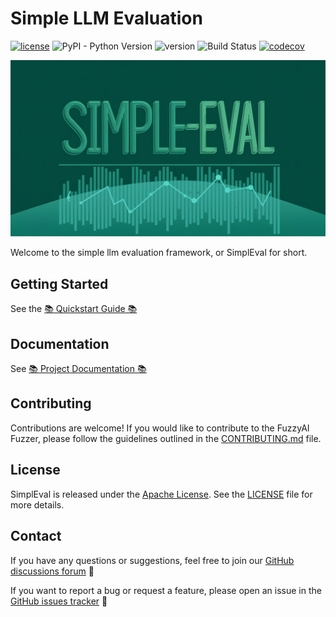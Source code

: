 # Simple LLM Evaluation

[![license](https://img.shields.io/github/license/cyberark/simple-llm-eval)](https://github.com/cyberark/simple-llm-eval/blob/main/LICENSE)
![PyPI - Python Version](https://img.shields.io/pypi/pyversions/simple-llm-eval)
![version](https://img.shields.io/github/v/release/cyberark/simple-llm-eval)
![Build Status](https://github.com/cyberark/simple-llm-eval/actions/workflows/ci.yml/badge.svg)
[![codecov](https://codecov.io/gh/cyberark/simple-llm-eval/branch/main/graph/badge.svg)](https://codecov.io/gh/cyberark/simple-llm-eval)


![Simpleval Banner](docs/media/simpleval-banner.jpeg)

Welcome to the simple llm evaluation framework, or SimplEval for short.

## Getting Started

See the [📚 Quickstart Guide 📚](https://pages.github.com/cyberark/simple-llm-eval/getting-started/quickstart/)

## Documentation

See [📚 Project Documentation 📚](https://pages.github.com/cyberark/simple-llm-eval/)

## Contributing

Contributions are welcome! If you would like to contribute to the FuzzyAI Fuzzer, please follow the guidelines outlined in the [CONTRIBUTING.md](https://github.com/cyberark/FuzzyAI/blob/main/CONTRIBUTING.md) file.

## License

SimplEval is released under the [Apache License](https://www.apache.org/licenses/LICENSE-2.0). See the [LICENSE](https://github.com/cyberark/simple-llm-eval/blob/main/LICENSE) file for more details.

## Contact

If you have any questions or suggestions, feel free to join our [GitHub discussions forum](https://github.com/cyberark/simple-llm-eval/discussions) 💬

If you want to report a bug or request a feature, please open an issue in the [GitHub issues tracker](https://github.com/cyberark/simple-llm-eval/issues) 🐛
